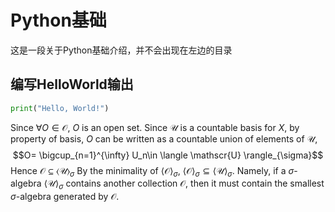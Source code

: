 # Python基础
这是一段关于Python基础介绍，并不会出现在左边的目录

## 编写HelloWorld输出
```python
print("Hello, World!")
```
Since $\forall O\in \mathscr{O}$, $O$ is an open set. Since $\mathscr{U}$ is a countable basis for $X$, by property of basis, $O$ can be written as a countable union of elements of $\mathscr{U}$, $$O= \bigcup_{n=1}^{\infty} U_n\in \langle \mathscr{U} \rangle_{\sigma}$$
Hence $\mathscr{O} \subseteq \langle \mathscr{U} \rangle_{\sigma}$
By the minimality of $\langle \mathscr{O} \rangle_{\sigma}$, $\langle \mathscr{O} \rangle_{\sigma} \subseteq \langle \mathscr{U} \rangle_{\sigma}$. Namely, if a $\sigma$-algebra $\langle \mathscr{U} \rangle_{\sigma}$ contains another collection $\mathscr{O}$, then it must contain the smallest $\sigma$-algebra generated by $\mathscr{O}$.
